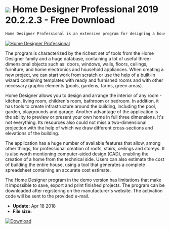 # ![](https://cdn.softexe.net/static/icon/a/home-designer-professional-10371.png) Home Designer Professional 2019 20.2.2.3 - Free Download

```sh
Home Designer Professional is an extensive program for designing a house in full three dimensions. The application is designed not only for professional architects, construction entrepreneurs and interior designers, but also for enthusiasts who intend to design their dream home or change the layout of rooms in an existing one.
```
[![Home Designer Professional](https://gallery.dpcdn.pl/imgc/Tools/8583/g_-_420x350_1.5_-_x20120510124812_00.jpg)](https://softexe.net/win/multimedia/graphics-design/home-designer-professional:pRcgp.html)

The program is characterized by the richest set of tools from the Home Designer family and a huge database, containing a lot of useful three-dimensional objects such as: doors, windows, walls, floors, ceilings, furniture, and home electronics and household appliances. When creating a new project, we can start work from scratch or use the help of a built-in wizard containing templates with ready and furnished rooms and with other necessary graphic elements (pools, gardens, farms, green areas).
 
 Home Designer allows you to design and arrange the interior of any room - kitchen, living room, children's room, bathroom or bedroom. In addition, it has tools to create infrastructure around the building, including the pool, garden, playgrounds and garage. Another advantage of the application is the ability to preview or present your own home in full three dimensions. It's not everything. Its resources also could not miss a two-dimensional projection with the help of which we draw different cross-sections and elevations of the building.
 
 
 The application has a huge number of available features that allow, among other things, for professional creation of roofs, stairs, ceilings and storeys. It is also worth mentioning computer-aided design (CAD), enabling the creation of a home from the technical side. Users can also estimate the cost of building the entire house, using a tool that generates a complete spreadsheet containing an accurate cost estimate. 
 
 The Home Designer program in the demo version has limitations that make it impossible to save, export and print finished projects. The program can be downloaded after registering on the manufacturer's website. The activation code will be sent to the provided e-mail.


- **Update:** Apr 18 2018
- **File size:** 

[![Download](https://cdn.softexe.net/static/img/download.png)](https://softexe.net/win/multimedia/graphics-design/home-designer-professional:pRcgp.html)

